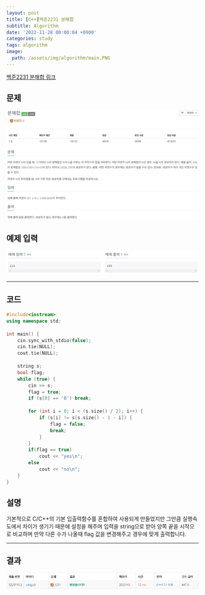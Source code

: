 ```yaml
---
layout: post
title: [C++]백준2231 분해합
subtitle: Algorithm
date: '2022-11-28 00:00:04 +0900'
categories: study
tags: algorithm
image:
  path: /assets/img/algorithm/main.PNG
---
```


[백준2231 분해합 링크](https://www.acmicpc.net/problem/2231)

<!--more-->

## 문제
![문제](/assets/img/algorithm/백준/문제-분해합.PNG)

## 예제 입력
![예제](/assets/img/algorithm/백준/예제-분해합.PNG)

---

## 코드
```cpp
#include<iostream>
using namespace std;

int main() {
    cin.sync_with_stdio(false);
    cin.tie(NULL);
    cout.tie(NULL);

    string s;
    bool flag;
    while (true) {
        cin >> s;
        flag = true;
        if (s[0] == '0') break;

        for (int i = 0; i < (s.size() / 2); i++) {
            if (s[i] != s[s.size() - 1 - i]) {
                flag = false;
                break;
            }
        }
        if(flag == true) 
            cout << "yes\n";
        else
            cout << "no\n";
    }
}
```
## 설명
기본적으로 C/C++의 기본 입출력함수를 혼합하여 사용되게 만들었지만 그만큼 실행속도에서 차이가 생기기 때문에 설정을 해주며 입력을 string으로 받아 양쪽 끝을 시작으로 비교하며 만약 다른 수가 나올때 flag 값을 변경해주고 경우에 맞게 출력합니다.

---

## 결과
![결과](/assets/img/algorithm/백준/결과-분해합.PNG)